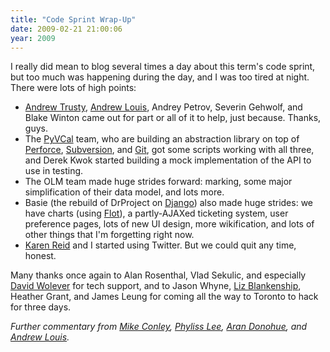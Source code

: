 ```yaml
---
title: "Code Sprint Wrap-Up"
date: 2009-02-21 21:00:06
year: 2009
---
```

I really did mean to blog several times a day about this term's code sprint, but too much was happening during the day, and I was too tired at night. There were lots of high points:
<ul>
  <li><a href="http://andrewtrusty.com/">Andrew Trusty</a>, <a href="http://hyfen.net/">Andrew Louis</a>, Andrey Petrov, Severin Gehwolf, and Blake Winton came out for part or all of it to help, just because. Thanks, guys.</li>
  <li>The <a href="http://code.google.com/p/pysync/">PyVCal</a> team, who are building an abstraction library on top of <a href="http://www.perforce.com">Perforce</a>, <a href="http://subversion.tigris.org/">Subversion</a>, and <a href="http://git-scm.com/">Git</a>, got some scripts working with all three, and Derek Kwok started building a mock implementation of the API to use in testing.</li>
  <li>The OLM team made huge strides forward: marking, some major simplification of their data model, and lots more.</li>
  <li>Basie (the rebuild of DrProject on <a href="http://www.djangoproject.com">Django</a>) also made huge strides: we have charts (using <a href="http://code.google.com/p/flot/">Flot</a>), a partly-AJAXed ticketing system, user preference pages, lots of new UI design, more wikification, and lots of other things that I'm forgetting right now.</li>
  <li><a href="http://www.cs.toronto.edu/~reid">Karen Reid</a> and I started using Twitter. But we could quit any time, honest.</li>
</ul>
Many thanks once again to Alan Rosenthal, Vlad Sekulic, and especially <a href="http://blog.codekills.net/">David Wolever</a> for tech support, and to Jason Whyne, <a href="http://www.lizblankenship.com/">Liz Blankenship</a>, Heather Grant, and James Leung for coming all the way to Toronto to hack for three days.

<em>Further commentary from <a href="http://mikeconley.ca/blog/2009/02/22/codesprint-09-what-happened/">Mike Conley</a>, <a href="http://phyllers.blogspot.com/2009/02/code-sprint-09.html">Phyliss Lee</a>, <a href="http://littlecomputerscientist.wordpress.com/2009/02/23/code-sprint/">Aran Donohue</a>, and <a href="http://hyfen.net/out/writing/2009-02/how-to-run-a-code-sprint/">Andrew Louis</a>.
</em>
